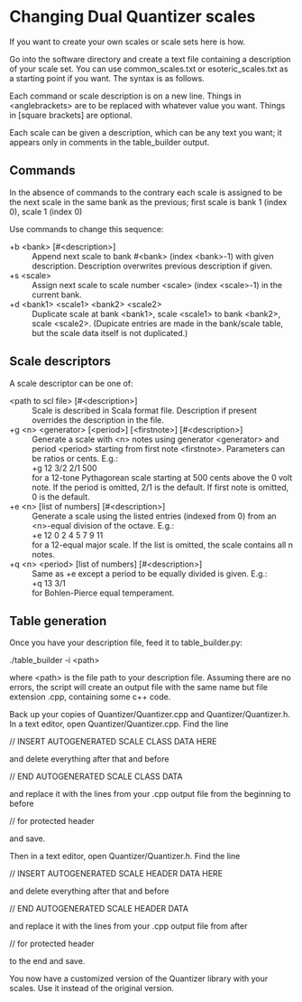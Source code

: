 # Changing Dual Quantizer scales

If you want to create your own scales or scale sets here is how.

Go into the software directory and create a text file containing a description of your scale set. You can use common\_scales.txt or esoteric\_scales.txt as a starting point if you want. The syntax is as follows. 

Each command or scale description is on a new line. Things in &lt;anglebrackets&gt; are to be replaced with whatever value you want. Things in [square brackets] are optional.

Each scale can be given a description, which can be any text you want; it appears only in comments in the table\_builder output.

## Commands
In the absence of commands to the contrary each scale is assigned
to be the next scale in the same bank as the previous; first scale is
bank 1 (index 0), scale 1 (index 0)

Use commands to change this sequence:
<dl>
<dt>+b &lt;bank&gt; [#&lt;description&gt;]</dt>
<dd>Append next scale to bank #&lt;bank&gt; (index &lt;bank&gt;-1) with given description. Description overwrites previous description if given.</dd>

<dt>+s &lt;scale&gt; </dt>
<dd>Assign next scale to scale number &lt;scale&gt; (index &lt;scale&gt;-1) in the current bank.</dd>

<dt>+d &lt;bank1&gt; &lt;scale1&gt; &lt;bank2&gt; &lt;scale2&gt;</dt>
<dd>Duplicate scale at bank &lt;bank1&gt;, scale &lt;scale1&gt; to bank &lt;bank2&gt;, scale &lt;scale2&gt;. (Dupicate entries are made in the bank/scale table, but the scale data itself is not duplicated.)</dd>
</dt>
</dl>

## Scale descriptors
A scale descriptor can be one of:

<dl>
<dt>&lt;path to scl file&gt; [#&lt;description&gt;]</dt>
<dd>Scale is described in Scala format file. Description if present overrides the description in the file.</dd>

<dt>+g &lt;n&gt; &lt;generator&gt; [&lt;period&gt;] [&lt;firstnote&gt;] [#&lt;description&gt;]</dt>
<dd>Generate a scale with &lt;n&gt; notes using generator &lt;generator&gt; and period &lt;period&gt; starting from first note &lt;firstnote&gt;. Parameters can be ratios or cents. E.g.:<br>
+g 12 3/2 2/1 500<br>
for a 12-tone Pythagorean scale starting at 500 cents above the 0 volt note.  If the period is omitted, 2/1 is the default. If first note is omitted, 0 is the default.</dd>

<dt>+e &lt;n&gt; [list of numbers] [#&lt;description&gt;]</dt>
<dd>Generate a scale using the listed entries (indexed from 0) from an &lt;n&gt;-equal division of the octave. E.g.:<br>
+e 12 0 2 4 5 7 9 11<br>
for a 12-equal major scale. If the list is omitted, the scale contains all
n notes.</dd>

<dt>+q &lt;n&gt; &lt;period&gt; [list of numbers] [#&lt;description&gt;]</dt>
<dd>Same as +e except a period to be equally divided is given. E.g.:<br>
+q 13 3/1<br>
for Bohlen-Pierce equal temperament.
</dd>
</dl>

## Table generation
Once you have your description file, feed it to table\_builder.py:  
  
./table\_builder -i &lt;path&gt;  
  
where &lt;path&gt; is the file path to your description file. Assuming there are no errors, the script will create an output file with the same name but file extension .cpp, containing some c++ code.

Back up your copies of Quantizer/Quantizer.cpp and Quantizer/Quantizer.h. In a text editor, open Quantizer/Quantizer.cpp. Find the line  
  
  // INSERT AUTOGENERATED SCALE CLASS DATA HERE  
  
  and delete everything after that and before  
  
  // END AUTOGENERATED SCALE CLASS DATA  
  
  and replace it with the lines from your .cpp output file from the beginning to before  
  
  // for protected header  
  
  and save.

Then in a text editor, open Quantizer/Quantizer.h. Find the line  
  
  // INSERT AUTOGENERATED SCALE HEADER DATA HERE  
  
  and delete everything after that and before  
  
  // END AUTOGENERATED SCALE HEADER DATA  
  
  and replace it with the lines from your .cpp output file from after  
  
  // for protected header  
  
  to the end and save.

You now have a customized version of the Quantizer library with your scales. Use it instead of the original version.
